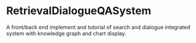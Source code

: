 # RetrievalDialogueQASystem
A front/back end implement and tutorial of search and dialogue integrated system with knowledge graph and chart display.
